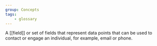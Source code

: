 ```yaml
---
group: Concepts
tags:
    - glossary
---
```

A [[field]] or set of fields that represent data points that can be used to contact or engage an individual, for example, email or phone.